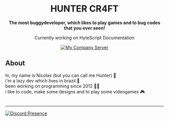<p align="center">
    
  </a>
</p>

<h1 align="center">HUNTER CR4FT</h1>

<div align="center">

**The most buggydeveloper, which likes to play games and to bug codes that you ever seen!**

Currently working on HyteScript Documentation
   

[![My Company Server][hytera-development-server]][hytera-development-server-url]

[hytera-development-server]: https://img.shields.io/discord/773352845738115102?color=5865F2&logo=discord&logoColor=white
[hytera-development-server-url]: https://discord.gg/GZQrhyjfXe
    
</div>

## About
hi, my name is Nicolas (but you can call me Hunter) 👋 <br>
i'm a lazy dev which lives in brazil 💬 <br>
been working on programming since 2012 👨‍💻 <br>
i like to code, make some designs and to play some videogames 🎮 <br>
<br>

<hr>

   [![Discord Presence](https://lanyard.cnrad.dev/api/786623348435976213)](https://discord.com/users/786623348435976213)




